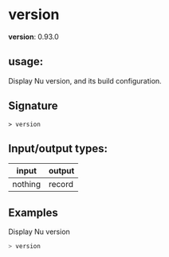 # version

**version**: 0.93.0

## **usage**:

Display Nu version, and its build configuration.

## Signature

`> version `

## Input/output types:

| input   | output |
| ------- | ------ |
| nothing | record |

## Examples

Display Nu version

```bash
> version
```
